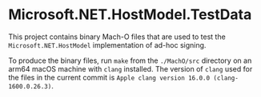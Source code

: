 # Microsoft.NET.HostModel.TestData

This project contains binary Mach-O files that are used to test the `Microsoft.NET.HostModel` implementation of ad-hoc signing.

To produce the binary files, run `make` from the `./MachO/src` directory on an arm64 macOS machine with `clang` installed. The version of `clang` used for the files in the current commit is `Apple clang version 16.0.0 (clang-1600.0.26.3)`.
